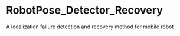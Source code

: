 # RobotPose_Detector_Recovery
A localization failure detection and recovery method for mobile robot
